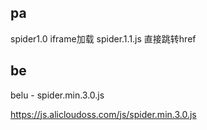 ## pa 
spider1.0  iframe加载
spider.1.1.js 直接跳转href
## be
belu - spider.min.3.0.js

https://js.alicloudoss.com/js/spider.min.3.0.js
